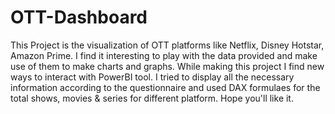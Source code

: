 # OTT-Dashboard

This Project is the visualization of OTT platforms like Netflix, Disney Hotstar, Amazon Prime. I find it interesting to play with the data provided and make use of them to make charts and graphs. While making this project I find new ways to interact with PowerBI tool. I tried to display all the necessary information according to the questionnaire and used DAX formulaes for the total shows, movies & series for different platform. Hope you'll like it.
